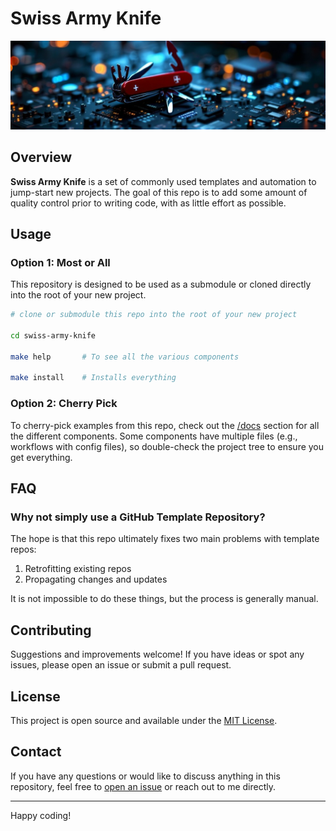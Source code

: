 # Swiss Army Knife

![Swiss Army Knife](docs/images/swiss-army-knife.jpeg)

## Overview

**Swiss Army Knife** is a set of commonly used templates and automation to jump-start new projects. The goal of this repo is to add some amount of quality control prior to writing code, with as little effort as possible.

## Usage

### Option 1: Most or All

This repository is designed to be used as a submodule or cloned directly into the root of your new project.

```bash
# clone or submodule this repo into the root of your new project

cd swiss-army-knife

make help       # To see all the various components

make install    # Installs everything
```

### Option 2: Cherry Pick

To cherry-pick examples from this repo, check out the [/docs](/docs/) section for all the different components. Some components have multiple files (e.g., workflows with config files), so double-check the project tree to ensure you get everything.

## FAQ

### Why not simply use a GitHub Template Repository?

The hope is that this repo ultimately fixes two main problems with template repos:

1. Retrofitting existing repos
2. Propagating changes and updates

It is not impossible to do these things, but the process is generally manual.

## Contributing

Suggestions and improvements welcome! If you have ideas or spot any issues, please open an issue or submit a pull request.

## License

This project is open source and available under the [MIT License](LICENSE).

## Contact

If you have any questions or would like to discuss anything in this repository, feel free to [open an issue](../../issues) or reach out to me directly.

---

Happy coding!
